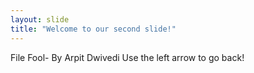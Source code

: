 ```yaml
---
layout: slide
title: "Welcome to our second slide!"
---
```

File Fool- By Arpit Dwivedi
Use the left arrow to go back!

